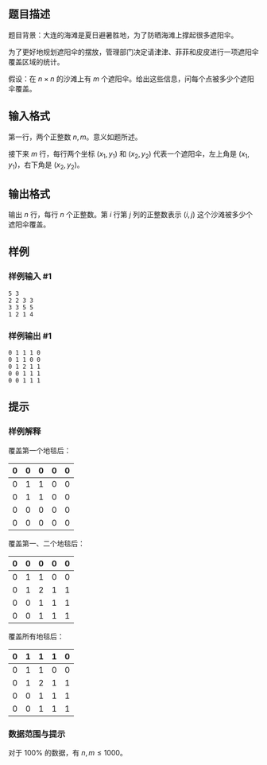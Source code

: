 ## 题目描述
题目背景：大连的海滩是夏日避暑胜地，为了防晒海滩上撑起很多遮阳伞。

为了更好地规划遮阳伞的摆放，管理部门决定请津津、菲菲和皮皮进行一项遮阳伞覆盖区域的统计。

假设：在 $n \times n$ 的沙滩上有 $m$ 个遮阳伞。给出这些信息，问每个点被多少个遮阳伞覆盖。

## 输入格式
第一行，两个正整数 $n, m$。意义如题所述。

接下来 $m$ 行，每行两个坐标 $(x_1,y_1)$ 和 $(x_2,y_2)$ 代表一个遮阳伞，左上角是 $(x_1,y_1)$，右下角是 $(x_2,y_2)$。

## 输出格式
输出 $n$ 行，每行 $n$ 个正整数。第 $i$ 行第 $j$ 列的正整数表示 $(i,j)$ 这个沙滩被多少个遮阳伞覆盖。

## 样例
### 样例输入 #1
```
5 3
2 2 3 3
3 3 5 5
1 2 1 4
```

### 样例输出 #1
```
0 1 1 1 0
0 1 1 0 0
0 1 2 1 1
0 0 1 1 1
0 0 1 1 1
```

## 提示
### 样例解释
覆盖第一个地毯后：

| 0 | 0 | 0 | 0 | 0 |
|---|---|---|---|---|
| 0 | 1 | 1 | 0 | 0 |
| 0 | 1 | 1 | 0 | 0 |
| 0 | 0 | 0 | 0 | 0 |
| 0 | 0 | 0 | 0 | 0 |

覆盖第一、二个地毯后：

| 0 | 0 | 0 | 0 | 0 |
|---|---|---|---|---|
| 0 | 1 | 1 | 0 | 0 |
| 0 | 1 | 2 | 1 | 1 |
| 0 | 0 | 1 | 1 | 1 |
| 0 | 0 | 1 | 1 | 1 |

覆盖所有地毯后：

| 0 | 1 | 1 | 1 | 0 |
|---|---|---|---|---|
| 0 | 1 | 1 | 0 | 0 |
| 0 | 1 | 2 | 1 | 1 |
| 0 | 0 | 1 | 1 | 1 |
| 0 | 0 | 1 | 1 | 1 |

### 数据范围与提示
对于 $100\%$ 的数据，有 $n,m \le 1000$。